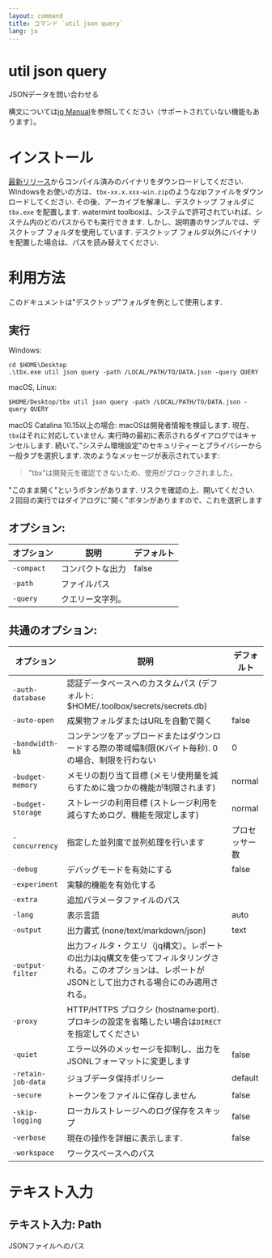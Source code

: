 ```yaml
---
layout: command
title: コマンド `util json query`
lang: ja
---
```


# util json query

JSONデータを問い合わせる 

構文については[jq Manual](https://jqlang.github.io/jq/manual/)を参照してください（サポートされていない機能もあります）。

# インストール

[最新リリース](https://github.com/watermint/toolbox/releases/latest)からコンパイル済みのバイナリをダウンロードしてください. Windowsをお使いの方は、`tbx-xx.x.xxx-win.zip`のようなzipファイルをダウンロードしてください. その後、アーカイブを解凍し、デスクトップ フォルダに `tbx.exe` を配置します.
watermint toolboxは、システムで許可されていれば、システム内のどのパスからでも実行できます. しかし、説明書のサンプルでは、デスクトップ フォルダを使用しています. デスクトップ フォルダ以外にバイナリを配置した場合は、パスを読み替えてください.

# 利用方法

このドキュメントは"デスクトップ"フォルダを例として使用します.

## 実行

Windows:
```
cd $HOME\Desktop
.\tbx.exe util json query -path /LOCAL/PATH/TO/DATA.json -query QUERY
```

macOS, Linux:
```
$HOME/Desktop/tbx util json query -path /LOCAL/PATH/TO/DATA.json -query QUERY
```

macOS Catalina 10.15以上の場合: macOSは開発者情報を検証します. 現在、`tbx`はそれに対応していません. 実行時の最初に表示されるダイアログではキャンセルします. 続いて、”システム環境設定"のセキュリティーとプライバシーから一般タブを選択します.
次のようなメッセージが表示されています:
> "tbx"は開発元を確認できないため、使用がブロックされました。

"このまま開く"というボタンがあります. リスクを確認の上、開いてください. ２回目の実行ではダイアログに"開く”ボタンがありますので、これを選択します

## オプション:

| オプション | 説明              | デフォルト |
|------------|-------------------|------------|
| `-compact` | コンパクトな出力  | false      |
| `-path`    | ファイルパス      |            |
| `-query`   | クエリー文字列。  |            |

## 共通のオプション:

| オプション         | 説明                                                                                                                                                       | デフォルト     |
|--------------------|------------------------------------------------------------------------------------------------------------------------------------------------------------|----------------|
| `-auth-database`   | 認証データベースへのカスタムパス (デフォルト: $HOME/.toolbox/secrets/secrets.db)                                                                           |                |
| `-auto-open`       | 成果物フォルダまたはURLを自動で開く                                                                                                                        | false          |
| `-bandwidth-kb`    | コンテンツをアップロードまたはダウンロードする際の帯域幅制限(Kバイト毎秒). 0の場合、制限を行わない                                                         | 0              |
| `-budget-memory`   | メモリの割り当て目標 (メモリ使用量を減らすために幾つかの機能が制限されます)                                                                                | normal         |
| `-budget-storage`  | ストレージの利用目標 (ストレージ利用を減らすためログ、機能を限定します)                                                                                    | normal         |
| `-concurrency`     | 指定した並列度で並列処理を行います                                                                                                                         | プロセッサー数 |
| `-debug`           | デバッグモードを有効にする                                                                                                                                 | false          |
| `-experiment`      | 実験的機能を有効化する                                                                                                                                     |                |
| `-extra`           | 追加パラメータファイルのパス                                                                                                                               |                |
| `-lang`            | 表示言語                                                                                                                                                   | auto           |
| `-output`          | 出力書式 (none/text/markdown/json)                                                                                                                         | text           |
| `-output-filter`   | 出力フィルタ・クエリ（jq構文）。レポートの出力はjq構文を使ってフィルタリングされる。このオプションは、レポートがJSONとして出力される場合にのみ適用される。 |                |
| `-proxy`           | HTTP/HTTPS プロクシ (hostname:port). プロキシの設定を省略したい場合は`DIRECT`を指定してください                                                            |                |
| `-quiet`           | エラー以外のメッセージを抑制し、出力をJSONLフォーマットに変更します                                                                                        | false          |
| `-retain-job-data` | ジョブデータ保持ポリシー                                                                                                                                   | default        |
| `-secure`          | トークンをファイルに保存しません                                                                                                                           | false          |
| `-skip-logging`    | ローカルストレージへのログ保存をスキップ                                                                                                                   | false          |
| `-verbose`         | 現在の操作を詳細に表示します.                                                                                                                              | false          |
| `-workspace`       | ワークスペースへのパス                                                                                                                                     |                |

# テキスト入力

## テキスト入力: Path

JSONファイルへのパス



